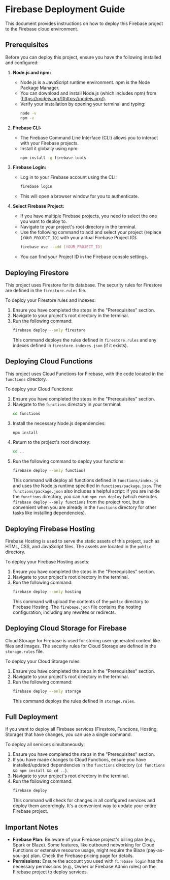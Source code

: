 # Firebase Deployment Guide

This document provides instructions on how to deploy this Firebase project to the Firebase cloud environment.

## Prerequisites

Before you can deploy this project, ensure you have the following installed and configured:

1.  **Node.js and npm:**
    *   Node.js is a JavaScript runtime environment. npm is the Node Package Manager.
    *   You can download and install Node.js (which includes npm) from [https://nodejs.org/](https://nodejs.org/).
    *   Verify your installation by opening your terminal and typing:
        ```bash
        node -v
        npm -v
        ```

2.  **Firebase CLI:**
    *   The Firebase Command Line Interface (CLI) allows you to interact with your Firebase projects.
    *   Install it globally using npm:
        ```bash
        npm install -g firebase-tools
        ```

3.  **Firebase Login:**
    *   Log in to your Firebase account using the CLI:
        ```bash
        firebase login
        ```
    *   This will open a browser window for you to authenticate.

4.  **Select Firebase Project:**
    *   If you have multiple Firebase projects, you need to select the one you want to deploy to.
    *   Navigate to your project's root directory in the terminal.
    *   Use the following command to add and select your project (replace `[YOUR_PROJECT_ID]` with your actual Firebase Project ID):
        ```bash
        firebase use --add [YOUR_PROJECT_ID]
        ```
    *   You can find your Project ID in the Firebase console settings.

## Deploying Firestore

This project uses Firestore for its database. The security rules for Firestore are defined in the `firestore.rules` file.

To deploy your Firestore rules and indexes:

1.  Ensure you have completed the steps in the "Prerequisites" section.
2.  Navigate to your project's root directory in the terminal.
3.  Run the following command:
    ```bash
    firebase deploy --only firestore
    ```
    This command deploys the rules defined in `firestore.rules` and any indexes defined in `firestore.indexes.json` (if it exists).

## Deploying Cloud Functions

This project uses Cloud Functions for Firebase, with the code located in the `functions` directory.

To deploy your Cloud Functions:

1.  Ensure you have completed the steps in the "Prerequisites" section.
2.  Navigate to the `functions` directory in your terminal:
    ```bash
    cd functions
    ```
3.  Install the necessary Node.js dependencies:
    ```bash
    npm install
    ```
4.  Return to the project's root directory:
    ```bash
    cd ..
    ```
5.  Run the following command to deploy your functions:
    ```bash
    firebase deploy --only functions
    ```
    This command will deploy all functions defined in `functions/index.js` and uses the Node.js runtime specified in `functions/package.json`. The `functions/package.json` also includes a helpful script: if you are inside the `functions` directory, you can run `npm run deploy` (which executes `firebase deploy --only functions` from the project root, but is convenient when you are already in the `functions` directory for other tasks like installing dependencies).

## Deploying Firebase Hosting

Firebase Hosting is used to serve the static assets of this project, such as HTML, CSS, and JavaScript files. The assets are located in the `public` directory.

To deploy your Firebase Hosting assets:

1.  Ensure you have completed the steps in the "Prerequisites" section.
2.  Navigate to your project's root directory in the terminal.
3.  Run the following command:
    ```bash
    firebase deploy --only hosting
    ```
    This command will upload the contents of the `public` directory to Firebase Hosting. The `firebase.json` file contains the hosting configuration, including any rewrites or redirects.

## Deploying Cloud Storage for Firebase

Cloud Storage for Firebase is used for storing user-generated content like files and images. The security rules for Cloud Storage are defined in the `storage.rules` file.

To deploy your Cloud Storage rules:

1.  Ensure you have completed the steps in the "Prerequisites" section.
2.  Navigate to your project's root directory in the terminal.
3.  Run the following command:
    ```bash
    firebase deploy --only storage
    ```
    This command deploys the rules defined in `storage.rules`.

## Full Deployment

If you want to deploy all Firebase services (Firestore, Functions, Hosting, Storage) that have changes, you can use a single command.

To deploy all services simultaneously:

1.  Ensure you have completed the steps in the "Prerequisites" section.
2.  If you have made changes to Cloud Functions, ensure you have installed/updated dependencies in the `functions` directory (`cd functions && npm install && cd ..`).
3.  Navigate to your project's root directory in the terminal.
4.  Run the following command:
    ```bash
    firebase deploy
    ```
    This command will check for changes in all configured services and deploy them accordingly. It's a convenient way to update your entire Firebase project.

## Important Notes

*   **Firebase Plan:** Be aware of your Firebase project's billing plan (e.g., Spark or Blaze). Some features, like outbound networking for Cloud Functions or extensive resource usage, might require the Blaze (pay-as-you-go) plan. Check the Firebase pricing page for details.
*   **Permissions:** Ensure the account you used with `firebase login` has the necessary permissions (e.g., Owner or Firebase Admin roles) on the Firebase project to deploy services.
